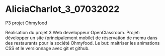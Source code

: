 # AliciaCharlot_3_07032022
P3 projet Ohmyfood

Réalisation du projet 3 Web developpeur OpenClassroom.
Projet: développer un site (principalement mobile) de réservation de memu dans des restaurants pour la société Ohmyfood. 
Le but: maitriser les animations CSS et le versionnage avec git et github.

